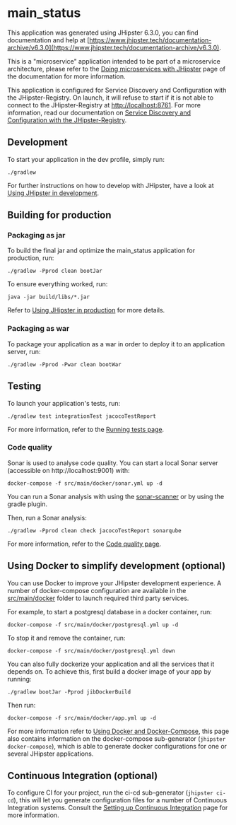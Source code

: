 # main_status

This application was generated using JHipster 6.3.0, you can find documentation and help at [https://www.jhipster.tech/documentation-archive/v6.3.0](https://www.jhipster.tech/documentation-archive/v6.3.0).

This is a "microservice" application intended to be part of a microservice architecture, please refer to the [Doing microservices with JHipster][] page of the documentation for more information.

This application is configured for Service Discovery and Configuration with the JHipster-Registry. On launch, it will refuse to start if it is not able to connect to the JHipster-Registry at [http://localhost:8761](http://localhost:8761). For more information, read our documentation on [Service Discovery and Configuration with the JHipster-Registry][].

## Development

To start your application in the dev profile, simply run:

    ./gradlew

For further instructions on how to develop with JHipster, have a look at [Using JHipster in development][].

## Building for production

### Packaging as jar

To build the final jar and optimize the main_status application for production, run:

    ./gradlew -Pprod clean bootJar

To ensure everything worked, run:

    java -jar build/libs/*.jar

Refer to [Using JHipster in production][] for more details.

### Packaging as war

To package your application as a war in order to deploy it to an application server, run:

    ./gradlew -Pprod -Pwar clean bootWar

## Testing

To launch your application's tests, run:

    ./gradlew test integrationTest jacocoTestReport

For more information, refer to the [Running tests page][].

### Code quality

Sonar is used to analyse code quality. You can start a local Sonar server (accessible on http://localhost:9001) with:

```
docker-compose -f src/main/docker/sonar.yml up -d
```

You can run a Sonar analysis with using the [sonar-scanner](https://docs.sonarqube.org/display/SCAN/Analyzing+with+SonarQube+Scanner) or by using the gradle plugin.

Then, run a Sonar analysis:

```
./gradlew -Pprod clean check jacocoTestReport sonarqube
```

For more information, refer to the [Code quality page][].

## Using Docker to simplify development (optional)

You can use Docker to improve your JHipster development experience. A number of docker-compose configuration are available in the [src/main/docker](src/main/docker) folder to launch required third party services.

For example, to start a postgresql database in a docker container, run:

    docker-compose -f src/main/docker/postgresql.yml up -d

To stop it and remove the container, run:

    docker-compose -f src/main/docker/postgresql.yml down

You can also fully dockerize your application and all the services that it depends on.
To achieve this, first build a docker image of your app by running:

    ./gradlew bootJar -Pprod jibDockerBuild

Then run:

    docker-compose -f src/main/docker/app.yml up -d

For more information refer to [Using Docker and Docker-Compose][], this page also contains information on the docker-compose sub-generator (`jhipster docker-compose`), which is able to generate docker configurations for one or several JHipster applications.

## Continuous Integration (optional)

To configure CI for your project, run the ci-cd sub-generator (`jhipster ci-cd`), this will let you generate configuration files for a number of Continuous Integration systems. Consult the [Setting up Continuous Integration][] page for more information.

[jhipster homepage and latest documentation]: https://www.jhipster.tech
[jhipster 6.3.0 archive]: https://www.jhipster.tech/documentation-archive/v6.3.0
[doing microservices with jhipster]: https://www.jhipster.tech/documentation-archive/v6.3.0/microservices-architecture/
[using jhipster in development]: https://www.jhipster.tech/documentation-archive/v6.3.0/development/
[service discovery and configuration with the jhipster-registry]: https://www.jhipster.tech/documentation-archive/v6.3.0/microservices-architecture/#jhipster-registry
[using docker and docker-compose]: https://www.jhipster.tech/documentation-archive/v6.3.0/docker-compose
[using jhipster in production]: https://www.jhipster.tech/documentation-archive/v6.3.0/production/
[running tests page]: https://www.jhipster.tech/documentation-archive/v6.3.0/running-tests/
[code quality page]: https://www.jhipster.tech/documentation-archive/v6.3.0/code-quality/
[setting up continuous integration]: https://www.jhipster.tech/documentation-archive/v6.3.0/setting-up-ci/
